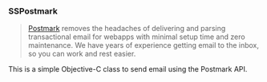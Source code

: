 ### SSPostmark

> [Postmark](http://postmarkapp.com/) removes the headaches of delivering and parsing transactional email for webapps with minimal setup time and zero maintenance. We have years of experience getting email to the inbox, so you can work and rest easier.

This is a simple Objective-C class to send email using the Postmark API.